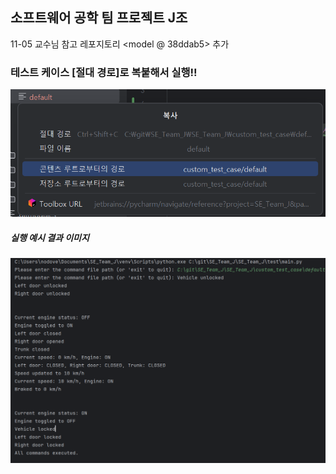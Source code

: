## 소프트웨어 공학 팀 프로젝트 J조
  11-05 교수님 참고 레포지토리 <model @ 38ddab5> 추가



### 테스트 케이스 [절대 경로]로 복붙해서 실행!!
![img.png](img.png)


##### 실행 예시 결과 이미지
![img_1.png](img_1.png)